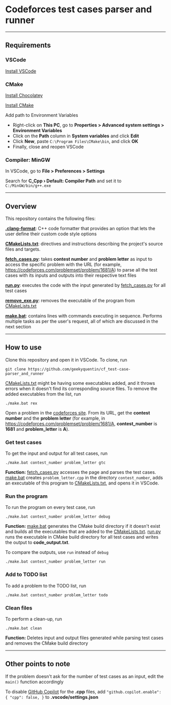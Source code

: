 # Codeforces test cases parser and runner

---

## Requirements

### VSCode

[Install VSCode](https://code.visualstudio.com/download)

### CMake

[Install Chocolatey](https://docs.chocolatey.org/en-us/choco/setup)

[Install CMake](https://community.chocolatey.org/packages/cmake)

Add path to Environment Variables

-   Right-click on **This PC**, go to **Properties > Advanced system settings > Environment Variables**
-   Click on the **Path** column in **System variables** and click **Edit**
-   Click **New**, paste `C:\Program Files\CMake\bin`, and click **OK**
-   Finally, close and reopen VSCode

### Compiler: **MinGW**

In VSCode, go to **File > Preferences > Settings**

Search for **C_Cpp › Default: Compiler Path** and set it to `C:/MinGW/bin/g++.exe`

---

## Overview

This repository contains the following files:

**[.clang-format]**: C++ code formatter that provides an option that lets the user define their custom code style options

**[CMakeLists.txt]**: directives and instructions describing the project's source files and targets.

**[fetch_cases.py]**: takes **contest number** and **problem letter** as input to access the specific problem with the URL (for example, https://codeforces.com/problemset/problem/1681/A) to parse all the test cases with its inputs and outputs into their respective text files

**[run.py]**: executes the code with the input generated by [fetch_cases.py] for all test cases

**[remove_exe.py]**: removes the executable of the program from [CMakeLists.txt]

**[make.bat]**: contains lines with commands executing in sequence. Performs multiple tasks as per the user's request, all of which are discussed in the next section

---

## How to use

Clone this repository and open it in VSCode. To clone, run

`git clone https://github.com/geekyquentin/cf_test-case-parser_and_runner`

[CMakeLists.txt] might be having some executables added, and it throws errors when it doesn't find its corresponding source files. To remove the added executables from the list, run

`./make.bat rex`

Open a problem in the [codeforces site](codeforces.com). From its URL, get the **contest number** and the **problem letter** (for example, in https://codeforces.com/problemset/problem/1681/A, **contest_number** is **1681** and **problem_letter** is **A**).

### Get test cases

To get the input and output for all test cases, run

`./make.bat contest_number problem_letter gtc`

**Function:** [fetch_cases.py] accesses the page and parses the test cases. [make.bat] creates `problem_letter.cpp` in the directory `contest_number`, adds an executable of this program to [CMakeLists.txt], and opens it in VSCode.

### Run the program

To run the program on every test case, run

`./make.bat contest_number problem_letter debug`

**Function:** [make.bat] generates the CMake build directory if it doesn't exist and builds all the executables that are added to the [CMakeLists.txt]. [run.py] runs the executable in CMake build directory for all test cases and writes the output to **code_output.txt**.

To compare the outputs, use `run` instead of `debug`

`./make.bat contest_number problem_letter run`

### Add to TODO list

To add a problem to the TODO list, run

`./make.bat contest_number problem_letter todo`

### Clean files

To perform a clean-up, run

`./make.bat clean`

**Function:** Deletes input and output files generated while parsing test cases and removes the CMake build directory

---

## Other points to note

If the problem doesn't ask for the number of test cases as an input, edit the `main()` function accordingly

To disable [GitHub Copilot](https://github.com/features/copilot) for the **.cpp** files, add `"github.copilot.enable": { "cpp": false, }` to **.vscode/settings.json**

[.clang-format]: https://github.com/geekyquentin/cf_test-case-parser_and_runner/blob/main/.clang-format
[cmakelists.txt]: https://github.com/geekyquentin/cf_test-case-parser_and_runner/blob/main/CMakeLists.txt
[fetch_cases.py]: https://github.com/geekyquentin/cf_test-case-parser_and_runner/blob/main/fetch_cases.py
[run.py]: https://github.com/geekyquentin/cf_test-case-parser_and_runner/blob/main/run.py
[remove_exe.py]: https://github.com/geekyquentin/cf_test-case-parser_and_runner/blob/main/remove_exe.py
[make.bat]: https://github.com/geekyquentin/cf_test-case-parser_and_runner/blob/main/make.bat
